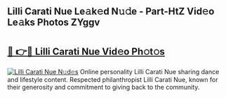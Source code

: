 ## Lilli Carati Nue Le𝚊k𝚎d N𝚞𝚍e - Part-HtZ Vid𝚎o Le𝚊ks Photos ZYggv

# <h2><a href="http://fb8m0w9.evod.top/?m=Lilli+Carati+Nue">🔗 👉🔴 Lilli Carati Nue Vid𝚎o Ph𝚘t𝚘s</a></h2>

[![Lilli Carati Nue N𝚞d𝚎s](https://i.imgur.com/8V9OHl7.gif)](http://fb8m0w9.evod.top/?m=Lilli+Carati+Nue)
Online personality Lilli Carati Nue sharing dance and lifestyle content. Respected philanthropist Lilli Carati Nue, known for their generosity and commitment to giving back to the community. 
